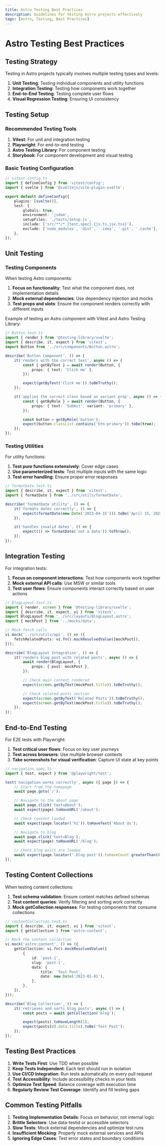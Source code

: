 ```yaml
---
title: Astro Testing Best Practices
description: Guidelines for testing Astro projects effectively
tags: [Astro, Testing, Best Practices]
---
```


# Astro Testing Best Practices

## Testing Strategy

Testing in Astro projects typically involves multiple testing types and levels:

1. **Unit Testing**: Testing individual components and utility functions
2. **Integration Testing**: Testing how components work together
3. **End-to-End Testing**: Testing complete user flows
4. **Visual Regression Testing**: Ensuring UI consistency

## Testing Setup

### Recommended Testing Tools

1. **Vitest**: For unit and integration testing
2. **Playwright**: For end-to-end testing
3. **Astro Testing Library**: For component testing
4. **Storybook**: For component development and visual testing

### Basic Testing Configuration

```typescript
// vitest.config.ts
import { defineConfig } from 'vitest/config';
import { svelte } from '@sveltejs/vite-plugin-svelte';

export default defineConfig({
	plugins: [svelte()],
	test: {
		globals: true,
		environment: 'jsdom',
		setupFiles: './tests/setup.js',
		include: ['src/**/*.{test,spec}.{js,ts,jsx,tsx}'],
		exclude: ['node_modules', 'dist', '.idea', '.git', '.cache'],
	},
});
```

## Unit Testing

### Testing Components

When testing Astro components:

1. **Focus on functionality**: Test what the component does, not implementation details
2. **Mock external dependencies**: Use dependency injection and mocks
3. **Test props and slots**: Ensure the component renders correctly with different inputs

Example of testing an Astro component with Vitest and Astro Testing Library:

```typescript
// Button.test.ts
import { render } from '@testing-library/svelte';
import { describe, it, expect } from 'vitest';
import Button from '../src/components/Button.astro';

describe('Button Component', () => {
	it('renders with the correct text', async () => {
		const { getByText } = await render(Button, {
			props: { text: 'Click me' },
		});

		expect(getByText('Click me')).toBeTruthy();
	});

	it('applies the correct class based on variant prop', async () => {
		const { getByRole } = await render(Button, {
			props: { text: 'Submit', variant: 'primary' },
		});

		const button = getByRole('button');
		expect(button.classList.contains('btn-primary')).toBe(true);
	});
});
```

### Testing Utilities

For utility functions:

1. **Test pure functions extensively**: Cover edge cases
2. **Use parameterized tests**: Test multiple inputs with the same logic
3. **Test error handling**: Ensure proper error responses

```typescript
// formatDate.test.ts
import { describe, it, expect } from 'vitest';
import { formatDate } from '../src/utils/formatDate';

describe('formatDate utility', () => {
	it('formats dates correctly', () => {
		expect(formatDate(new Date('2023-04-15'))).toBe('April 15, 2023');
	});

	it('handles invalid dates', () => {
		expect(() => formatDate('not a date')).toThrow();
	});
});
```

## Integration Testing

For integration tests:

1. **Focus on component interactions**: Test how components work together
2. **Mock external API calls**: Use MSW or similar tools
3. **Test user flows**: Ensure components interact correctly based on user actions

```typescript
// BlogLayout.test.ts
import { render, screen } from '@testing-library/svelte';
import { describe, it, expect, vi } from 'vitest';
import BlogLayout from '../src/layouts/BlogLayout.astro';
import { mockPost } from '../mocks/data';

// Mock fetch calls
vi.mock('../src/utils/api', () => ({
	fetchRelatedPosts: vi.fn().mockResolvedValue([mockPost]),
}));

describe('BlogLayout Integration', () => {
	it('renders blog post with related posts', async () => {
		await render(BlogLayout, {
			props: { post: mockPost },
		});

		// Check main content rendered
		expect(screen.getByText(mockPost.title)).toBeTruthy();

		// Check related posts section
		expect(screen.getByText('Related Posts')).toBeTruthy();
		expect(screen.getByText(mockPost.title)).toBeTruthy();
	});
});
```

## End-to-End Testing

For E2E tests with Playwright:

1. **Test critical user flows**: Focus on key user journeys
2. **Test across browsers**: Use multiple browser contexts
3. **Take screenshots for visual verification**: Capture UI state at key points

```typescript
// navigation.spec.ts
import { test, expect } from '@playwright/test';

test('navigation works correctly', async ({ page }) => {
	// Start from the homepage
	await page.goto('/');

	// Navigate to the about page
	await page.click('text=About');
	await expect(page).toHaveURL('/about');

	// Check content loaded
	await expect(page.locator('h1')).toHaveText('About Us');

	// Navigate to blog
	await page.click('text=Blog');
	await expect(page).toHaveURL('/blog');

	// Check blog posts are loaded
	await expect(page.locator('.blog-post')).toHaveCount.greaterThan(0);
});
```

## Testing Content Collections

When testing content collections:

1. **Test schema validation**: Ensure content matches defined schemas
2. **Test content queries**: Verify filtering and sorting work correctly
3. **Mock getCollection responses**: For testing components that consume collections

```typescript
// contentCollection.test.ts
import { describe, it, expect, vi } from 'vitest';
import { getCollection } from 'astro:content';

// Mock the content collection
vi.mock('astro:content', () => ({
	getCollection: vi.fn().mockResolvedValue([
		{
			id: 'post-1',
			slug: 'post-1',
			data: {
				title: 'Test Post',
				date: new Date('2023-01-01'),
			},
		},
	]),
}));

describe('Blog Collection', () => {
	it('retrieves and sorts blog posts', async () => {
		const posts = await getCollection('blog');

		expect(posts).toHaveLength(1);
		expect(posts[0].data.title).toBe('Test Post');
	});
});
```

## Testing Best Practices

1. **Write Tests First**: Use TDD when possible
2. **Keep Tests Independent**: Each test should run in isolation
3. **Use CI/CD Integration**: Run tests automatically on every pull request
4. **Test Accessibility**: Include accessibility checks in your tests
5. **Optimize Test Speed**: Balance coverage with execution time
6. **Regularly Review Test Coverage**: Identify and fill testing gaps

## Common Testing Pitfalls

1. **Testing Implementation Details**: Focus on behavior, not internal logic
2. **Brittle Selectors**: Use data-testid or accessible selectors
3. **Slow Tests**: Mock external dependencies and optimize test runs
4. **Insufficient Mocking**: Properly mock external services and APIs
5. **Ignoring Edge Cases**: Test error states and boundary conditions
